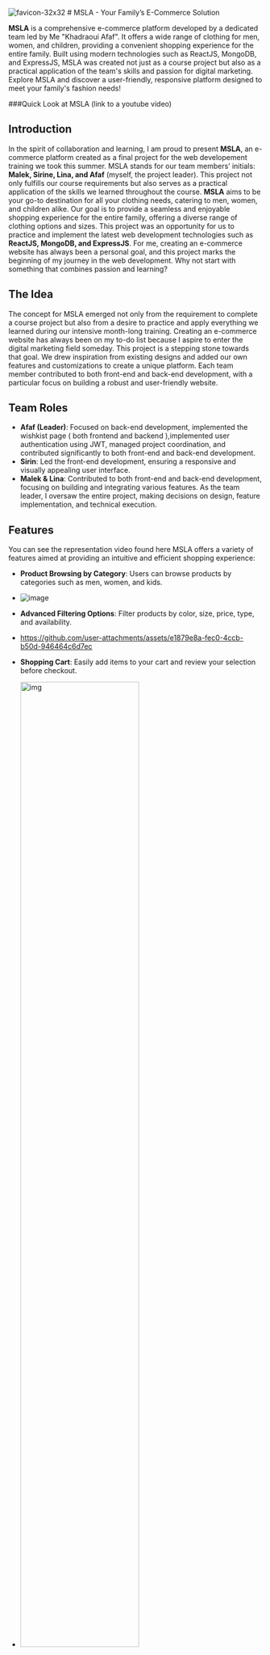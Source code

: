 
 ![favicon-32x32](https://github.com/user-attachments/assets/d94c3359-4d29-4e3d-a406-3aba98a0a176) # MSLA - Your Family’s E-Commerce Solution

**MSLA** is a comprehensive e-commerce platform developed by a dedicated team led by Me "Khadraoui Afaf". It offers a wide range of clothing for men, women, and children, providing a convenient shopping experience for the entire family. Built using modern technologies such as ReactJS, MongoDB, and ExpressJS, MSLA was created not just as a course project but also as a practical application of the team's skills and passion for digital marketing. Explore MSLA and discover a user-friendly, responsive platform designed to meet your family's fashion needs!

###Quick Look at MSLA
(link to a youtube video)

## Introduction
In the spirit of collaboration and learning, I am proud to present **MSLA**, an e-commerce platform created as a final project for the web developement training we took this summer. MSLA stands for our team members’ initials: **Malek, Sirine, Lina, and Afaf** (myself, the project leader). This project not only fulfills our course requirements but also serves as a practical application of the skills we learned throughout the course.
**MSLA** aims to be your go-to destination for all your clothing needs, catering to men, women, and children alike. Our goal is to provide a seamless and enjoyable shopping experience for the entire family, offering a diverse range of clothing options and sizes.
This project was an opportunity for us to practice and implement the latest web development technologies such as **ReactJS, MongoDB, and ExpressJS**. For me, creating an e-commerce website has always been a personal goal, and this project marks the beginning of my journey in the web development. Why not start with something that combines passion and learning?

## The Idea
The concept for MSLA emerged not only from the requirement to complete a course project but also from a desire to practice and apply everything we learned during our intensive month-long training. Creating an e-commerce website has always been on my to-do list because I aspire to enter the digital marketing field someday. This project is a stepping stone towards that goal.
We drew inspiration from existing designs and added our own features and customizations to create a unique platform. Each team member contributed to both front-end and back-end development, with a particular focus on building a robust and user-friendly website.

## Team Roles
- **Afaf (Leader)**: Focused on back-end development, implemented the wishkist page ( both frontend and backend ),implemented user authentication using JWT, managed project coordination, and contributed significantly to both front-end and back-end development.
- **Sirin**: Led the front-end development, ensuring a responsive and visually appealing user interface.
- **Malek & Lina**: Contributed to both front-end and back-end development, focusing on building and integrating various features.
As the team leader, I oversaw the entire project, making decisions on design, feature implementation, and technical execution.

## Features
You can see the representation video found here
MSLA offers a variety of features aimed at providing an intuitive and efficient shopping experience:

- **Product Browsing by Category**: Users can browse products by categories such as men, women, and kids.
- ![image](https://github.com/user-attachments/assets/41dcb837-3137-456f-8490-0f3bb21af73e)

- **Advanced Filtering Options**: Filter products by color, size, price, type, and availability.
- https://github.com/user-attachments/assets/e1879e8a-fec0-4ccb-b50d-946464c6d7ec

- **Shopping Cart**: Easily add items to your cart and review your selection before checkout.
- <img src="https://github.com/user-attachments/assets/48ed4420-a7e2-4d58-9c79-60e22496cd5f" alt="img" width="70%">
-  ![Screenshot 2024-09-26 012946](https://github.com/user-attachments/assets/48ed4420-a7e2-4d58-9c79-60e22496cd5f)

-  - **Wishlist**: Save your favorite items for future purchase, 
- ![image](https://github.com/user-attachments/assets/0cf1ebed-2a8c-4810-8f96-95737e55a2fd)

- **Customized Pop-Up Messages**: Interactive pop-ups to enhance user experience.
- <div align="center">
    <table>
        <tr>
            <td><img src="https://github.com/user-attachments/assets/24bef5c4-5811-442d-9b9c-f7f79617d992" alt="Popup 1" width="45%"></td>
            <td><img src="https://github.com/user-attachments/assets/a87cf05b-e689-4290-8ca0-d3865d0e9f7f" alt="Popup 2" width="45%"></td>
        </tr>
        <tr>
            <td><img src="https://github.com/user-attachments/assets/edc42bd9-dbdb-4545-937b-aa2953fb5b9e" alt="Popup 3" width="45%"></td>
            <td><img src="https://github.com/user-attachments/assets/5a916347-83d7-4e7a-b409-30413a528395" alt="Popup 4" width="45%"></td>
        </tr>
    </table>
</div>

- ![Screenshot 2024-09-26 010605](https://github.com/user-attachments/assets/24bef5c4-5811-442d-9b9c-f7f79617d992)
- ![Screenshot 2024-09-26 010509](https://github.com/user-attachments/assets/a87cf05b-e689-4290-8ca0-d3865d0e9f7f)
![Screenshot 2024-09-26 010525](https://github.com/user-attachments/assets/edc42bd9-dbdb-4545-937b-aa2953fb5b9e)
![Screenshot 2024-09-26 010645](https://github.com/user-attachments/assets/5a916347-83d7-4e7a-b409-30413a528395)

- **Customized Window Modals**
- ***login modal***
- - <div align="center">
    <table>
        <tr>
            <td><img src="https://github.com/user-attachments/assets/afa6ccc7-7204-4600-b327-7a95d5bdb072" alt="img 1" width="45%"></td>
            <td><img src="https://github.com/user-attachments/assets/393d4f07-7cbf-4160-9446-685c24f7f5f4" alt="img2 2" width="45%"></td>
        </tr>
    </table>
</div>

![Screenshot 2024-09-26 005745](https://github.com/user-attachments/assets/afa6ccc7-7204-4600-b327-7a95d5bdb072)
![Screenshot 2024-09-26 010331](https://github.com/user-attachments/assets/393d4f07-7cbf-4160-9446-685c24f7f5f4)

 ***Addding/Removing to/From wishlist modal***
 ![Screenshot 2024-09-26 010845](https://github.com/user-attachments/assets/88fdac28-1789-4a78-9a4c-2a0fd3da8244)
 ![Screenshot 2024-09-26 012401](https://github.com/user-attachments/assets/975b7a24-ecd5-423c-99d1-66f0aa8a876e)
![Screenshot 2024-09-26 011455](https://github.com/user-attachments/assets/73aa7f2d-9a9e-429a-b83f-6a83ea263f2b)

 ***Addding To Cart modal***
 ![Screenshot 2024-09-26 010709](https://github.com/user-attachments/assets/04321c69-72fc-4c83-a614-c3fe09235708)


- **User Authentication**: Secure login with token-based authentication, allowing users to save their cart and wishlist items.
- - <div align="center">
    <table>
        <tr>
            <td><img src="https://github.com/user-attachments/assets/b623a9ee-80b7-4183-8156-c3601212892d" alt="image 1" width="45%">before login</td>
            <td><img src="https://github.com/user-attachments/assets/b487e171-9f45-4bc4-b424-2d3805b9595f" alt="iamge 2" width="45%">after login</td>
        </tr>
       
    </table>
</div>

 - ![Screenshot 2024-09-26 012609](https://github.com/user-attachments/assets/b623a9ee-80b7-4183-8156-c3601212892d) before login
![Screenshot 2024-09-26 012704](https://github.com/user-attachments/assets/b487e171-9f45-4bc4-b424-2d3805b9595f) after login
 
- **Responsive Design**: Optimized for all devices, ensuring a seamless experience whether on desktop or mobile.
- ### Home Page
- https://github.com/user-attachments/assets/9936dbd0-d671-4840-b654-f755e5aec1a6
https://github.com/user-attachments/assets/52d932dc-1461-4a15-a5e6-4c5f7c6b8857

- ### Login Page
![Screenshot 2024-09-26 004830](https://github.com/user-attachments/assets/39953650-ca9b-4d31-a6f7-ec2424b17eec) Desktops	
 ![Screenshot 2024-09-26 004847](https://github.com/user-attachments/assets/2b05fa05-1f95-4837-83c8-beeb4b7d301b) Tablets iPads
![Screenshot 2024-09-26 004901](https://github.com/user-attachments/assets/5d9e9182-7e91-4f36-adb9-3f4af70215f7) Mobile (Smartphone)

- ### Contact  Page
![Screenshot 2024-09-26 005449](https://github.com/user-attachments/assets/0fda55bc-883a-4e56-9cbf-f08ec4fdd13c)Desktops	
![Screenshot 2024-09-26 005404](https://github.com/user-attachments/assets/ba353c51-5681-42bb-a389-6e3b7aff09d4)Tablets iPads
![Screenshot 2024-09-26 005428](https://github.com/user-attachments/assets/07cd945c-1cfb-4ede-8538-c5498a0fcf51) Mobile (Smartphone)


## Technologies Used
- **Front-End**: ReactJS and custom CSS for styling to demonstrate our mastery of CSS without relying on frameworks.
- **Back-End**: ExpressJS and MongoDB, utilizing libraries like JSON Web Token for authentication.
- **Development Tools**: Visual Studio Code, Git for version control.
- **Deployment**: Currently, the website is not yet hosted, but future deployment plans are in place.

## Constraints, Known Issues & Future Plans

### Constraints
- **Limited Time and Resources**: Due to the course deadline, some features are still under development.
- **Responsiveness**: Not all pages have been fully optimized for mobile devices.

### Known Issues
- **Incomplete Payment System**: The website currently lacks a payment gateway integration.
-  **Incomplete Backend Integration**: The shopping cart currently is not fully connected to the backend systemswhic hwill be handled soon.
- **Email Functionality**: Email notifications and account-related emails are not yet implemented.

### Future Plans
- **Enhance Interactivity**: Add a dynamic comment sections and improve user engagement features.
- **Email Integration**: Implement email notifications for order confirmations and promotions.
- **Cart Backend Integration**: Implement backened for the cart witht he same idea of the wishlist.
- **Expand Product Range**: Include more categories beyond clothing, such as accessories and footwear.
- **Payment System**: Integrate a secure and reliable payment gateway.

## Contribution Guidelines
I welcome contributions to improve MSLA! Here’s how you can get involved:

1. **Fork the Repository**: Clone the project to your local machine.
2. **Create a Branch**: Make your changes on a new branch.
3. **Submit a Pull Request**: Describe your changes and submit for review.




